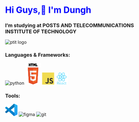 <h1 style="color: blue;">Hi Guys,👋 I'm Dungh</h1>
<h3>I’m  studying at POSTS AND TELECOMMUNICATIONS INSTITUTE OF TECHNOLOGY</h3>
  <img src="https://upload.wikimedia.org/wikipedia/commons/d/d7/Logo_PTIT.jpg"c alt="ptit logo" width="40" height="40">
<h3>Languages & Frameworks:</h3>
  <div> 
    <img src="https://logos-world.net/wp-content/uploads/2021/10/Python-Symbol.png" alt="python" width="48" height="48"/> 
    <img src="https://raw.githubusercontent.com/devicons/devicon/master/icons/html5/html5-original-wordmark.svg" alt="html5" width="50" height="70"/>  
    <img src="https://raw.githubusercontent.com/devicons/devicon/master/icons/javascript/javascript-original.svg" alt="javascript" width="40" height="40"/>
    <img src="https://raw.githubusercontent.com/devicons/devicon/master/icons/react/react-original-wordmark.svg" alt="react" width="40" height="40"/>
    
  </div>
<h3>Tools:</h3>
  <div>
    <img src="https://raw.githubusercontent.com/devicons/devicon/master/icons/vscode/vscode-original.svg" alt="javascript" width="40" height="40"/>
    <img src="https://www.vectorlogo.zone/logos/figma/figma-icon.svg" alt="figma" width="40" height="40"/> 
    <img src="https://www.vectorlogo.zone/logos/git-scm/git-scm-icon.svg" alt="git" width="40" height="40"/>
  </div>
